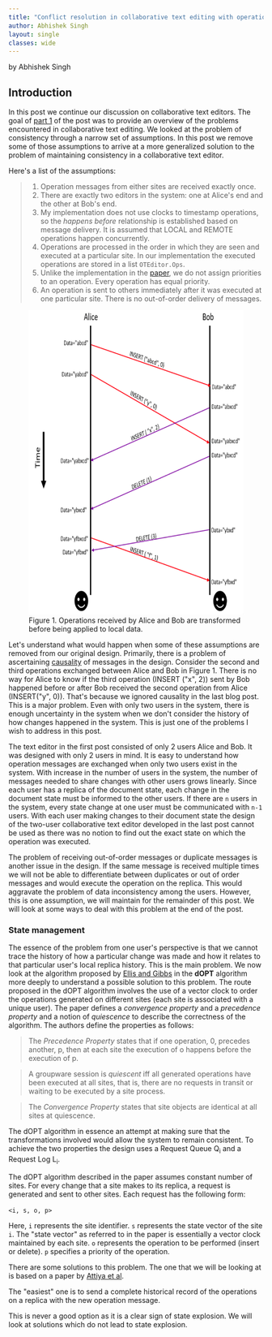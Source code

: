 ```yaml
---
title: "Conflict resolution in collaborative text editing with operational transformation (Part 2 of 2)"
author: Abhishek Singh
layout: single
classes: wide
---
```


by Abhishek Singh


## Introduction

In this post we continue our discussion on collaborative text editors. The goal of [part 1](http://composition.al/CMPS290S-2018-09/2018/11/20/conflict-resolution-in-collaborative-text-editing-with-operational-transformation-part-1-of-2.html) of the post was to provide an overview of the problems encountered in collaborative text editing. We looked at the problem of consistency through a narrow set of assumptions. In this post we remove some of those assumptions to arrive at a more generalized solution to the problem of maintaining  consistency in a collaborative text editor.

Here's a list of the assumptions:
>  1. Operation messages from either sites are received exactly once.
>  2. There are exactly two editors in the system: one at Alice's end and the other at Bob's end.
>  3. My implementation does not use clocks to timestamp operations, so the _happens before_ relationship is established based on message delivery. It is assumed that LOCAL and REMOTE operations happen concurrently.
>  4. Operations are processed in the order in which they are seen and executed at a particular site. In our implementation the executed operations are stored in a list `OTEditor.Ops`.
>  5. Unlike the implementation in the [paper](http://doi.acm.org/10.1145/67544.66963), we do not assign priorities to an operation. Every operation has equal priority.
>  6. An operation is sent to others immediately after it was executed at one particular site. There is no out-of-order delivery of messages.


<figure>
  <img src="test_operations.png" height="600" width="450" />
  <figcaption>Figure 1. Operations received by Alice and Bob are transformed before being applied to local data.</figcaption>
</figure> 


Let's understand what would happen when some of these assumptions are removed from our original design. Primarily, there is a problem of ascertaining [causality](https://en.wikipedia.org/wiki/Causality) of messages in the design. Consider the second and third operations exchanged between Alice and Bob in Figure 1. There is no way for Alice to know if the third operation (INSERT ("x", 2)) sent by Bob happened before or after Bob received the second operation from Alice (INSERT("y", 0)). That's because we ignored causality in the last blog post. This is a major problem. Even with only two users in the system, there is enough uncertainty in the system when we don't consider the history of how changes happened in the system. This is just one of the problems I wish to address in this post.

The text editor in the first post consisted of only 2 users Alice and Bob. It was designed with only 2 users in mind. It is easy to understand how operation messages are exchanged when only two users exist in the system. With increase in the number of users in the system, the number of messages needed to share changes with other users grows linearly. Since each user has a replica of the document state, each change in the document state must be informed to the other users. If there are `n` users in the system, every state change at one user must be communicated with `n-1` users. With each user making changes to their document state the design of the two-user collaborative text editor developed in the last post cannot be used as there was no notion to find out the exact state on which the operation was executed.

The problem of receiving out-of-order messages or duplicate messages is another issue in the design. If the same message is received multiple times we will not be able to differentiate between duplicates or out of order messages and would execute the operation on the replica. This would aggravate the problem of data inconsistency among the users. However, this is one assumption, we will maintain for the remainder of this post. We will look at some ways to deal with this problem at the end of the post.


### State management

The essence of the problem from one user's perspective is that we cannot trace the history of how a particular change was made and how it relates to that particular user's local replica history. This is the main problem. We now look at the algorithm proposed by [Ellis and Gibbs](http://doi.acm.org/10.1145/67544.66963) in the __dOPT__ algorithm more deeply to understand a possible solution to this problem. The route proposed in the dOPT algorithm involves the use of a vector clock to order the operations generated on different sites (each site is associated with a unique user). The paper defines a _convergence property_ and a _precedence property_ and a notion of _quiescence_ to describe the correctness of the algorithm. The authors define the properties as follows:

> The _Precedence Property_ states that if one operation, 0, precedes another, p, then at each site the execution of o happens before the execution of p.

> A groupware session is _quiescent_ iff all generated operations have been executed at all sites, that is, there are no requests in transit or waiting to be executed by a site process.

> The _Convergence Property_ states that site objects are identical at all sites at quiescence.

The dOPT algorithm in essence an attempt at making sure that the transformations involved would allow the system to remain consistent. To achieve the two properties the design uses a Request Queue Q<sub>i</sub> and a Request Log L<sub>i</sub>.


The dOPT algorithm described in the paper assumes constant number of sites. For every change that a site makes to its replica, a request is generated and sent to other sites. Each request has the following form:

`<i, s, o, p>`

Here, `i` represents the site identifier. `s` represents the state vector of the site `i`. The "state vector" as referred to in the paper is essentially a vector clock maintained by each site. `o` represents the operation to be performed (insert or delete). `p` specifies a priority of the operation. 


There are some solutions to this problem. The one that we will be looking at is based on a paper by [Attiya et al](http://doi.acm.org/10.1145/2933057.2933090). 


The "easiest" one is to send a complete historical record of the operations on a replica with the new operation message. 



This is never a good option as it is a clear sign of state explosion. We will look at solutions which do not lead to state explosion. 

